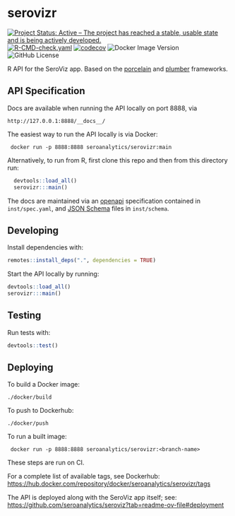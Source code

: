 # serovizr

<!-- badges: start -->
[![Project Status: Active – The project has reached a stable, usable state and is being actively developed.](https://www.repostatus.org/badges/latest/active.svg)](https://www.repostatus.org/#active)
[![R-CMD-check.yaml](https://github.com/seroanalytics/serovizr/actions/workflows/R-CMD-check.yaml/badge.svg)](https://github.com/seroanalytics/serovizr/actions/workflows/R-CMD-check.yaml)
[![codecov](https://codecov.io/gh/seroanalytics/serovizr/graph/badge.svg?token=oFACWrbYep)](https://codecov.io/gh/seroanalytics/serovizr)
![Docker Image Version](https://img.shields.io/docker/v/seroanalytics/serovizr?logo=docker)
![GitHub License](https://img.shields.io/github/license/seroanalytics/serovizr)
<!-- badges: end -->

R API for the SeroViz app. Based on the [porcelain](https://github.com/reside-ic/porcelain) and [plumber](https://github.com/rstudio/plumber) frameworks.

## API Specification
Docs are available when running the API locally on port 8888, via 
```
http://127.0.0.1:8888/__docs__/
```

The easiest way to run the API locally is via Docker:

``` 
 docker run -p 8888:8888 seroanalytics/serovizr:main
```

Alternatively, to run from R, first clone this repo and then from this directory run:

```r
  devtools::load_all()
  serovizr:::main()
```

The docs are maintained via an [openapi](https://www.openapis.org/) specification
contained in `inst/spec.yaml`, and [JSON Schema](https://json-schema.org/) files in `inst/schema`.

## Developing
Install dependencies with:

```r
remotes::install_deps(".", dependencies = TRUE)
```

Start the API locally by running:

```r
devtools::load_all()
serovizr:::main()
```

## Testing
Run tests with:

```r
devtools::test()
```

## Deploying

To build a Docker image:

``` 
./docker/build
```

To push to Dockerhub:

``` 
./docker/push
```


To run a built image:

``` 
 docker run -p 8888:8888 seroanalytics/serovizr:<branch-name>
```

These steps are run on CI.

For a complete list of available tags, see Dockerhub: 
https://hub.docker.com/repository/docker/seroanalytics/serovizr/tags

The API is deployed along with the SeroViz app itself; see:
https://github.com/seroanalytics/seroviz?tab=readme-ov-file#deployment

